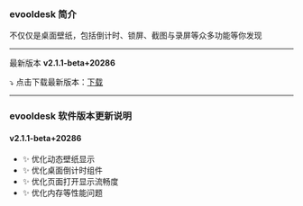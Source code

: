 ### evooldesk 简介

不仅仅是桌面壁纸，包括倒计时、锁屏、截图与录屏等众多功能等你发现

---

最新版本 **v2.1.1-beta+20286**

⤵️ 点击下载最新版本：[下载](http://source.aiweimeng.top/app/evooldesk-2.0.1-beta-setup.exe)

---

### evooldesk 软件版本更新说明

#### v2.1.1-beta+20286

- ✨️ 优化动态壁纸显示
- ✨️ 优化桌面倒计时组件
- ✨️ 优化页面打开显示流畅度
- ✨️ 优化内存等性能问题

